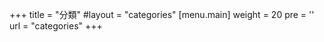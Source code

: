 +++
title = "分類"
#layout = "categories"
[menu.main]
  weight = 20
  pre = '<i class="fas fa-fw fa-folder"></i>'
  url = "categories"
+++
